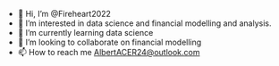 - 👋 Hi, I’m @Fireheart2022
- 👀 I’m interested in data science and financial modelling and analysis. 
- 🌱 I’m currently learning data science
- 💞️ I’m looking to collaborate on financial modelling 
- 📫 How to reach me AlbertACER24@outlook.com

<!---
Fireheart2022/Fireheart2022 is a ✨ special ✨ repository because its `README.md` (this file) appears on your GitHub profile.
You can click the Preview link to take a look at your changes.
--->
